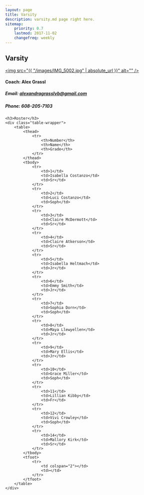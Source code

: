 ```yaml
---
layout: page
title: Varsity
description: varsity.md page right here.
sitemap:
    priority: 0.7
    lastmod: 2017-11-02
    changefreq: weekly
---
```

## Varsity

<a href="#" class="image main"><img src="{{ "/images/IMG_5002.jpg" | absolute_url }}" alt="" /></a>

#### Coach: Alex Grassl
##### Email: [alexandragrasslvb@gmail.com](mailto:alexandragrasslvb@gmail.com)
##### Phone: 608-205-7103


<div class="table-wrapper">



	<h3>Roster</h3>
	<div class="table-wrapper">
		<table>
			<thead>
				<tr>
					<th>Number</th>
					<th>Name</th>
					<th>Grade</th>
				</tr>
			</thead>
			<tbody>
				<tr>
					<td>1</td>
					<td>Isabella Costanzo</td>
					<td>Sr</td>
				</tr>
				<tr>
					<td>2</td>
					<td>Luci Costanzo</td>
					<td>Soph</td>
				</tr>
				<tr>
					<td>3</td>
					<td>Claire McDermott</td>
					<td>Sr</td>
				</tr>
				<tr>
					<td>4</td>
					<td>Claire Atkerson</td>
					<td>Sr</td>
				</tr>
				<tr>
					<td>5</td>
					<td>Isabella Heltmach</td>
					<td>Jr</td>
				</tr>
				<tr>
					<td>6</td>
					<td>Emmy Smith</td>
					<td>Jr</td>
				</tr>
				<tr>
					<td>7</td>
					<td>Sophia Dorn</td>
					<td>Soph</td>
				</tr>
				<tr>
					<td>8</td>
					<td>Maya Llewyellen</td>
					<td>Jr</td>
				</tr>
				<tr>
					<td>9</td>
					<td>Mary Ellis</td>
					<td>Jr</td>
				</tr>
				<tr>
					<td>10</td>
					<td>Grace Miller</td>
					<td>Soph</td>
				</tr>
				<tr>
					<td>11</td>
					<td>Lillian Kibby</td>
					<td>Fr</td>
				</tr>
				<tr>
					<td>12</td>
					<td>Vivi Crowley</td>
					<td>Soph</td>
				</tr>
				<tr>
					<td>14</td>
					<td>Mallory Kirk</td>
					<td>Sr</td>
				</tr>
			</tbody>
			<tfoot>
				<tr>
					<td colspan="2"></td>
					<td></td>
				</tr>
			</tfoot>
		</table>
	</div>
